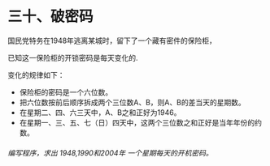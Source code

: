 # 三十、破密码

国民党特务在1948年逃离某城时，留下了一个藏有密件的保险柜，

已知这一保险柜的开锁密码是每天变化的.

变化的规律如下：
- 保险柜的密码是一个六位数。
- 把六位数按前后顺序拆成两个三位数A、B，则A、B的差当天的星期数。
- 在星期二、四、六三天中，A、B之和正好为1946。
- 在星期一、三、五、七（日）四天中，这两个三位数之和正好是当年年份的约数。 

###### 编写程序，求出 1948,1990和2004年 一个星期每天的开机密码。
